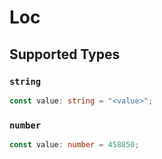 # Loc


## Supported Types

### `string`

```typescript
const value: string = "<value>";
```

### `number`

```typescript
const value: number = 458850;
```

